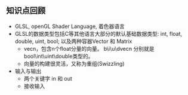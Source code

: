 ## 知识点回顾

-   GLSL, openGL Shader Language, 着色器语言
-   GLSL的数据类型包括C等其他语言大部分的默认基础数据类型: int, float, double, uint, bool; 以及两种容器Vector 和 Matrix
    *   vecn，包含n个float分量的向量。 b\i\u\dvecn 分别就是bool\int\uint\double类型的。
    *   向量的构建很灵活，又称为重组(Swizzling)
-   输入与输出
    *   两个关键字 in 和 out
    *   接收输入